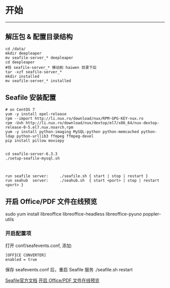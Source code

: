 <!--
author: yanliang.zhao
head: http://blog.itttl.com/logo_miao.png
date: 2018-12-28
title: Supserset 安装配置
tags: superset
category: Supserset
status: publist
summary: Supserset 安装配置
-->

# 开始
---
## 解压包 & 配置目录结构 ##
```
cd /data/
mkdir deepleaper
mv seafile-server_* deepleaper
cd deepleaper
#将 seafile-server_* 移动到 haiwen 目录下后
tar -xzf seafile-server_*
mkdir installed
mv seafile-server_* installed
```

## Seafile 安装配置 ##

```
# on CentOS 7
yum -y install epel-release
rpm --import http://li.nux.ro/download/nux/RPM-GPG-KEY-nux.ro
rpm -Uvh http://li.nux.ro/download/nux/dextop/el7/x86_64/nux-dextop-release-0-5.el7.nux.noarch.rpm
yum -y install python-imaging MySQL-python python-memcached python-ldap python-urllib3 ffmpeg ffmpeg-devel
pip install pillow moviepy


cd seafile-server-6.3.3
./setup-seafile-mysql.sh



run seafile server:     ./seafile.sh { start | stop | restart }
run seahub  server:     ./seahub.sh  { start <port> | stop | restart <port> }
```

## 开启 Office/PDF 文件在线预览

sudo yum install libreoffice libreoffice-headless libreoffice-pyuno poppler-utils

### 开启配置项
打开 conf/seafevents.conf, 添加:
```
[OFFICE CONVERTER]
enabled = true
```
保存 seafevents.conf 后，重启 Seafile 服务 ./seafile.sh restart

[Seafile官方文档][100]
[开启 Office/PDF 文件在线预览][101]

[100]:https://manual-cn.seafile.com/deploy/using_mysql.html
[101]:https://manual-cn.seafile.com/deploy_pro/office_documents_preview.html
